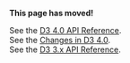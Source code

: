 **This page has moved!**

See the [D3 4.0 API Reference](https://github.com/d3/d3/blob/master/API.md#arrays-d3-array).
<br>See the [Changes in D3 4.0](https://github.com/d3/d3/blob/master/CHANGES.md#arrays-d3-array).
<br>See the [D3 3.x API Reference](https://github.com/d3/d3-3.x-api-reference/blob/master/Math.md).
